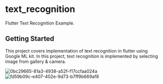 # text_recognition

Flutter Text Recognition Example.

## Getting Started

This project covers implementation of text recognition in flutter using Google ML kit. In this project,  text recognition is implemented by selecting image from gallery & camera.


![0bc29665-81a3-4938-a52f-f17ccfaa024a](https://user-images.githubusercontent.com/127819267/235363074-a05e96d2-6f19-4ce2-a06e-c6b17994ce1c.jpg)
![fd59b09c-e407-402e-9d73-b7ff9b669af8](https://user-images.githubusercontent.com/127819267/235363076-af580c53-bf11-4c2c-8c1d-cda7e53e7d2d.jpg)

 

